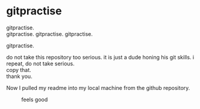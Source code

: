 # gitpractise
<div>gitpractise.</div>
gitpractise.
gitpractise.
gitpractise.
<p>gitpractise.</p>
do not take this repository too serious.
it is just a dude honing his git skills.
i repeat, do not take serious.<br>
copy that.</br>
thank you.

Now I pulled my readme into my local machine from the github repository.
<dir>feels good</dir>